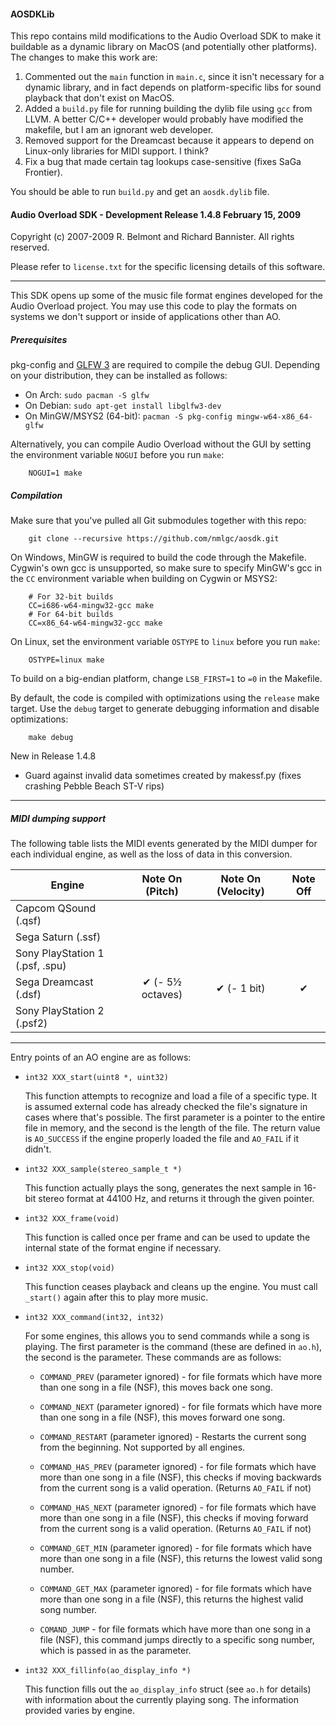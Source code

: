 #### AOSDKLib
This repo contains mild modifications to the Audio Overload SDK to make it
buildable as a dynamic library on MacOS (and potentially other platforms). The
changes to make this work are:

1. Commented out the `main` function in `main.c`, since it isn't necessary for
   a dynamic library, and in fact depends on platform-specific libs for sound
   playback that don't exist on MacOS.
2. Added a `build.py` file for running building the dylib file using `gcc` from
   LLVM. A better C/C++ developer would probably have modified the makefile, but
   I am an ignorant web developer.
3. Removed support for the Dreamcast because it appears to depend on Linux-only
   libraries for MIDI support. I think?
4. Fix a bug that made certain tag lookups case-sensitive (fixes SaGa Frontier).

You should be able to run `build.py` and get an `aosdk.dylib` file.

#### Audio Overload SDK - Development Release 1.4.8  February 15, 2009

Copyright (c) 2007-2009 R. Belmont and Richard Bannister.
All rights reserved.


Please refer to `license.txt` for the specific licensing details of this
software.

----

This SDK opens up some of the music file format engines developed for the
Audio Overload project.
You may use this code to play the formats on systems we don't support or
inside of applications other than AO.

##### Prerequisites
pkg-config and [GLFW 3](http://www.glfw.org) are required to compile the debug
GUI. Depending on your distribution, they can be installed as follows:

* On Arch: `sudo pacman -S glfw`
* On Debian: `sudo apt-get install libglfw3-dev`
* On MinGW/MSYS2 (64-bit): `pacman -S pkg-config mingw-w64-x86_64-glfw`

Alternatively, you can compile Audio Overload without the GUI by setting the
environment variable `NOGUI` before you run `make`:
```
	NOGUI=1 make
```

##### Compilation
Make sure that you've pulled all Git submodules together with this repo:
```
	git clone --recursive https://github.com/nmlgc/aosdk.git
```

On Windows, MinGW is required to build the code through the Makefile.
Cygwin's own gcc is unsupported, so make sure to specify MinGW's gcc in the
`CC` environment variable when building on Cygwin or MSYS2:

```
	# For 32-bit builds
	CC=i686-w64-mingw32-gcc make
	# For 64-bit builds
	CC=x86_64-w64-mingw32-gcc make
```

On Linux, set the environment variable `OSTYPE` to `linux` before you run
`make`:

```
	OSTYPE=linux make
```

To build on a big-endian platform, change `LSB_FIRST=1` to `=0` in the
Makefile.

By default, the code is compiled with optimizations using the `release` make
target. Use the `debug` target to generate debugging information and disable
optimizations:

```
	make debug
```

New in Release 1.4.8
- Guard against invalid data sometimes created by makessf.py (fixes crashing
  Pebble Beach ST-V rips)

----

##### MIDI dumping support

The following table lists the MIDI events generated by the MIDI dumper for
each individual engine, as well as the loss of data in this conversion.

| Engine                          |  Note On (Pitch) | Note On (Velocity) | Note Off |
|---------------------------------|:----------------:|:------------------:|:--------:|
| Capcom QSound (.qsf)            |                  |                    |          |
| Sega Saturn (.ssf)              |                  |                    |          |
| Sony PlayStation 1 (.psf, .spu) |                  |                    |          |
| Sega Dreamcast (.dsf)           | ✔ (- 5½ octaves) |     ✔ (- 1 bit)    |     ✔    |
| Sony PlayStation 2 (.psf2)      |                  |                    |          |

----

Entry points of an AO engine are as follows:

* `int32 XXX_start(uint8 *, uint32)`

	This function attempts to recognize and load a file of a specific
	type.  It is assumed external code has already checked the file's
	signature in cases where that's possible.  The first parameter is a
	pointer to the entire file in memory, and the second is the length of
	the file.  The return value is `AO_SUCCESS` if the engine properly
	loaded the file and `AO_FAIL` if it didn't.

* `int32 XXX_sample(stereo_sample_t *)`

	This function actually plays the song, generates the next sample in
	16-bit stereo format at 44100 Hz, and returns it through the given
	pointer.

* `int32 XXX_frame(void)`

	This function is called once per frame and can be used to update the
	internal state of the format engine if necessary.

* `int32 XXX_stop(void)`

	This function ceases playback and cleans up the engine.  You must call
	`_start()` again after this to play more music.

* `int32 XXX_command(int32, int32)`

	For some engines, this allows you to send commands while a song is
	playing.  The first parameter is the command (these are defined in
	`ao.h`), the second is the parameter.  These commands are as follows:

	* `COMMAND_PREV` (parameter ignored) - for file formats which have
	  more than one song in a file (NSF), this moves back one song.

	* `COMMAND_NEXT` (parameter ignored) - for file formats which have
	  more than one song in a file (NSF), this moves forward one song.

	* `COMMAND_RESTART` (parameter ignored) - Restarts the current song
	  from the beginning.  Not supported by all engines.

	* `COMMAND_HAS_PREV` (parameter ignored) - for file formats which have
	  more than one song in a file (NSF), this checks if moving backwards
	  from the current song is a valid operation.  (Returns `AO_FAIL` if
	  not)

	* `COMMAND_HAS_NEXT` (parameter ignored) - for file formats which have
	  more than one song in a file (NSF), this checks if moving forward
	  from the current song is a valid operation.  (Returns `AO_FAIL` if
	  not)

	* `COMMAND_GET_MIN` (parameter ignored) - for file formats which have
	  more than one song in a file (NSF), this returns the lowest valid
	  song number.
	* `COMMAND_GET_MAX` (parameter ignored) - for file formats which have
	  more than one song in a file (NSF), this returns the highest valid
	  song number.

	* `COMAND_JUMP` - for file formats which have more than one song in a
	  file (NSF), this command jumps directly to a specific song number,
	  which is passed in as the parameter.

* `int32 XXX_fillinfo(ao_display_info *)`

	This function fills out the `ao_display_info` struct (see `ao.h` for
	details) with information about the currently playing song.  The
	information provided varies by engine.
